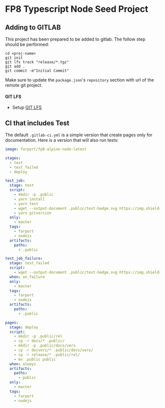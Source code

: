 # FP8 Typescript Node Seed Project

## Adding to GITLAB

This project has been prepared to be added to gitlab.  The follow step should be performed:

```
cd <proj-name>
git init
git lfs track "release/*.tgz"
git add .
git commit -m"Initial Commit"
```

Make sure to update the `package.json`'s `repository` section with url of the remote git project.

#### GIT LFS

* Setup [GIT LFS](https://git-lfs.github.com/)

## CI that includes Test

The default `.gitlab-ci.yml` is a simple version that create pages only for documentation.  Here is
a version that will also run tests:

```yaml
image: farport/fp8-alpine-node:latest

stages:
  - test
  - test_failed
  - deploy

test_job:
  stage: test
  script:
    - mkdir -p .public
    - yarn install
    - yarn test
    - wget --output-document .public/test-badge.svg https://img.shields.io/badge/test-passed-green.svg
    - yarn gitversion
  only:
    - master
  tags:
    - farport
    - nodejs
  artifacts:
    paths:
      - .public

test_job_failure:
  stage: test_failed
  script:
    - wget --output-document .public/test-badge.svg https://img.shields.io/badge/test-failed-red.svg
  when: on_failure
  only:
    - master
  tags:
    - farport
    - nodejs
  artifacts:
    paths:
      - .public

pages:
  stage: deploy
  script:
    - mkdir -p .public/rel
    - cp -r docs/* .public/
    - mkdir -p .public/docs/vers
    - cp -r docvers/* .public/docs/vers/
    - cp -r release/* .public/rel/
    - mv .public public
  when: always
  artifacts:
    paths:
      - public
  only:
    - master
  tags:
    - farport
    - nodejs
```
